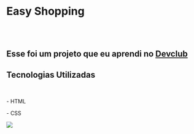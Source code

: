 <h1> Easy Shopping</h1>
<br>
<br>
<h2>Esse foi um projeto que eu aprendi no <a href="https://rodolfomori.com.br/devclub"> Devclub</a></h2>

<h2>Tecnologias Utilizadas</h2>
<br>
 <P>- HTML</P>
 <P>- CSS</P>
 

<img src="https://github.com/WanAndrade/easy-shopping/blob/main/assets/desktop.PNG?raw=true">
